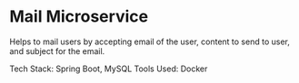 # Mail Microservice

Helps to mail users by accepting email of the user, content to send to user,
and subject for the email.

Tech Stack: Spring Boot, MySQL
Tools Used: Docker


